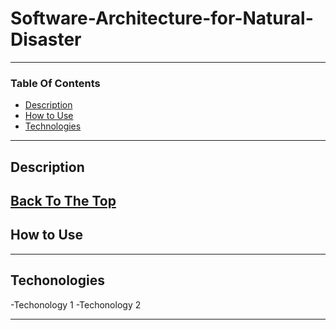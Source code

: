 # Software-Architecture-for-Natural-Disaster

---
### Table Of Contents

- [Description](#description)
- [How to Use](#how-to-use)
- [Technologies](#technonologies)

---
## Description




[Back To The Top](#Software-Architecture-for-Natural-Disaster)
---
## How to Use




---
## Techonologies

-Techonology 1
-Techonology 2

---



